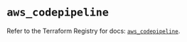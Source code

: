 # `aws_codepipeline`

Refer to the Terraform Registry for docs: [`aws_codepipeline`](https://registry.terraform.io/providers/hashicorp/aws/6.11.0/docs/resources/codepipeline).
